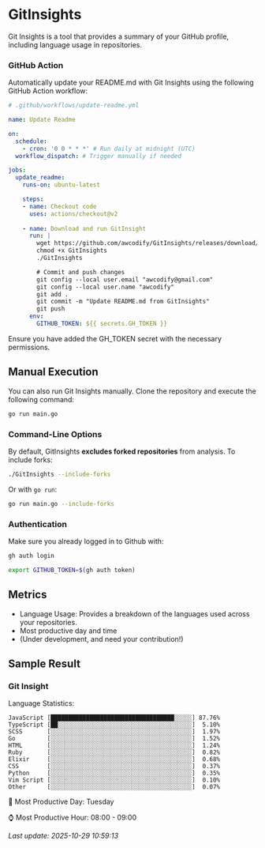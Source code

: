 # GitInsights

Git Insights is a tool that provides a summary of your GitHub profile, including language usage in repositories.


### GitHub Action

Automatically update your README.md with Git Insights using the following GitHub Action workflow:

```yaml
# .github/workflows/update-readme.yml

name: Update Readme

on:
  schedule:
    - cron: '0 0 * * *' # Run daily at midnight (UTC)
  workflow_dispatch: # Trigger manually if needed

jobs:
  update_readme:
    runs-on: ubuntu-latest

    steps:
    - name: Checkout code
      uses: actions/checkout@v2
      
    - name: Download and run GitInsight
      run: |
        wget https://github.com/awcodify/GitInsights/releases/download/v0.1.0/GitInsights -O GitInsights
        chmod +x GitInsights
        ./GitInsights

        # Commit and push changes
        git config --local user.email "awcodify@gmail.com"
        git config --local user.name "awcodify"
        git add .
        git commit -m "Update README.md from GitInsights"
        git push
      env:
        GITHUB_TOKEN: ${{ secrets.GH_TOKEN }}

```
Ensure you have added the GH_TOKEN secret with the necessary permissions.

## Manual Execution
You can also run Git Insights manually. Clone the repository and execute the following command:

```bash
go run main.go
```

### Command-Line Options

By default, GitInsights **excludes forked repositories** from analysis. To include forks:

```bash
./GitInsights --include-forks
```

Or with `go run`:
```bash
go run main.go --include-forks
```

### Authentication

Make sure you already logged in to Github with:
```bash
gh auth login

export GITHUB_TOKEN=$(gh auth token)
```
## Metrics

* Language Usage: Provides a breakdown of the languages used across your repositories.
* Most productive day and time
* (Under development, and need your contribution!)

## Sample Result

<!--START_SECTION:GitInsights-->
### Git Insight

Language Statistics:
```
JavaScript [███████████████████████████████████░░░░░] 87.76%
TypeScript [██░░░░░░░░░░░░░░░░░░░░░░░░░░░░░░░░░░░░░░]  5.10%
SCSS       [░░░░░░░░░░░░░░░░░░░░░░░░░░░░░░░░░░░░░░░░]  1.97%
Go         [░░░░░░░░░░░░░░░░░░░░░░░░░░░░░░░░░░░░░░░░]  1.52%
HTML       [░░░░░░░░░░░░░░░░░░░░░░░░░░░░░░░░░░░░░░░░]  1.24%
Ruby       [░░░░░░░░░░░░░░░░░░░░░░░░░░░░░░░░░░░░░░░░]  0.82%
Elixir     [░░░░░░░░░░░░░░░░░░░░░░░░░░░░░░░░░░░░░░░░]  0.68%
CSS        [░░░░░░░░░░░░░░░░░░░░░░░░░░░░░░░░░░░░░░░░]  0.37%
Python     [░░░░░░░░░░░░░░░░░░░░░░░░░░░░░░░░░░░░░░░░]  0.35%
Vim Script [░░░░░░░░░░░░░░░░░░░░░░░░░░░░░░░░░░░░░░░░]  0.10%
Other      [░░░░░░░░░░░░░░░░░░░░░░░░░░░░░░░░░░░░░░░░]  0.07%
```

📅 Most Productive Day: Tuesday

⌚️ Most Productive Hour: 08:00 - 09:00

 _Last update: 2025-10-29 10:59:13_
<!--END_SECTION:GitInsights-->